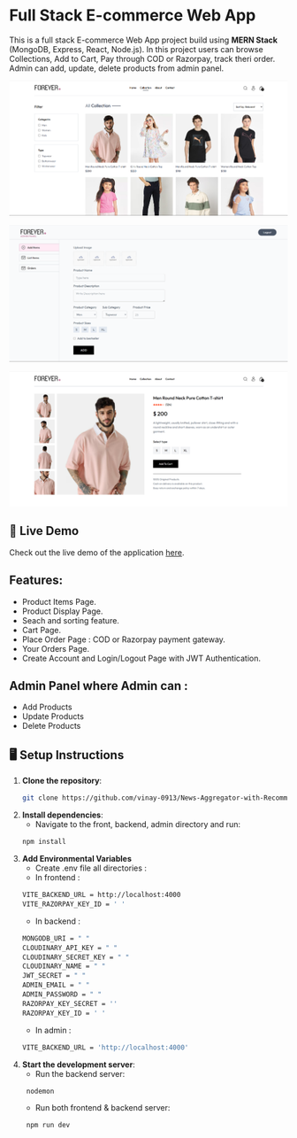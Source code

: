 # Full Stack E-commerce Web App
This is a full stack E-commerce Web App project build using **MERN Stack** (MongoDB, Express, React, Node.js). In this project users can browse Collections, Add to Cart, Pay through COD or Razorpay, track theri order. Admin can add, update, delete products from admin panel. 

![Website Screenshot](./frontend/public/Screenshot1.png) 

![Website Screenshot](./frontend/public/Screenshot2.png)

![Website Screenshot](./frontend/public/Screenshot3.png)

## 🚀 Live Demo

Check out the live demo of the application [here](https://full-stack-ecommerce-gray.vercel.app).

## Features: 
- Product Items Page.
- Product Display Page.
- Seach and sorting feature.
- Cart Page.
- Place Order Page : COD or Razorpay payment gateway.
- Your Orders Page.
- Create Account and Login/Logout Page with JWT Authentication.

## Admin Panel where Admin can : 
* Add Products
* Update Products
* Delete Products

## 🖥️ Setup Instructions

1. **Clone the repository**:
    ```bash
    git clone https://github.com/vinay-0913/News-Aggregator-with-Recommendation-System.git
    ```
2. **Install dependencies**:
   - Navigate to the front, backend, admin directory and run:
    ```bash
    npm install
    ```
3. **Add Environmental Variables**
   - Create .env file all directories :
    - In frontend :
     ```bash
    VITE_BACKEND_URL = http://localhost:4000
    VITE_RAZORPAY_KEY_ID = ' '
    ```
    - In backend : 
     ```bash
    MONGODB_URI = " "
    CLOUDINARY_API_KEY = " "
    CLOUDINARY_SECRET_KEY = " "
    CLOUDINARY_NAME = " "
    JWT_SECRET = " "
    ADMIN_EMAIL = " "
    ADMIN_PASSWORD = " "
    RAZORPAY_KEY_SECRET = ''
    RAZORPAY_KEY_ID = ' '
    ```
    - In admin :
     ```bash
    VITE_BACKEND_URL = 'http://localhost:4000'
    ```
4. **Start the development server**:
   - Run the backend server:
   ```bash
    nodemon
    ```
    - Run both frontend & backend server:
   ```bash
    npm run dev
    ```
  

